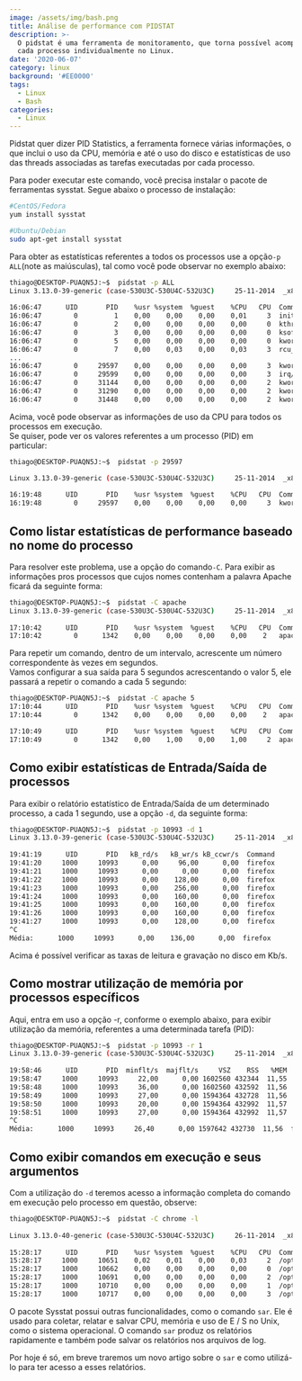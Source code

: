 ```yaml
---
image: /assets/img/bash.png
title: Análise de performance com PIDSTAT
description: >-
  O pidstat é uma ferramenta de monitoramento, que torna possível acompanhar
  cada processo individualmente no Linux. 
date: '2020-06-07'
category: linux
background: '#EE0000'
tags:
  - Linux
  - Bash
categories:
  - Linux
---
```

Pidstat quer dizer PID Statistics, a ferramenta fornece várias informações, o que inclui o uso da CPU, memória e até o uso do disco e estatísticas de uso das threads associadas as tarefas executadas por cada processo.

Para poder executar este comando, você precisa instalar o pacote de ferramentas sysstat. Segue abaixo o processo de instalação:

```bash
#CentOS/Fedora
yum install sysstat

#Ubuntu/Debian
sudo apt-get install sysstat
```

Para obter as estatísticas referentes a todos os processos use a opção`-p ALL`(note as maiúsculas), tal como você pode observar no exemplo abaixo:

```bash
thiago@DESKTOP-PUAQN5J:~$  pidstat -p ALL
Linux 3.13.0-39-generic (case-530U3C-530U4C-532U3C)     25-11-2014  _x86_64_    (4 CPU)
 
16:06:47      UID       PID    %usr %system  %guest    %CPU   CPU  Command
16:06:47        0         1    0,00    0,00    0,00    0,01     3  init
16:06:47        0         2    0,00    0,00    0,00    0,00     0  kthreadd
16:06:47        0         3    0,00    0,00    0,00    0,00     0  ksoftirqd/0
16:06:47        0         5    0,00    0,00    0,00    0,00     0  kworker/0:0H
16:06:47        0         7    0,00    0,03    0,00    0,03     3  rcu_sched
...
16:06:47        0     29597    0,00    0,00    0,00    0,00     3  kworker/3:1H
16:06:47        0     29599    0,00    0,00    0,00    0,00     3  irq/43-mei_me
16:06:47        0     31144    0,00    0,00    0,00    0,00     2  kworker/u16:1
16:06:47        0     31290    0,00    0,00    0,00    0,00     2  kworker/u17:1
16:06:47        0     31448    0,00    0,00    0,00    0,00     2  kworker/2:0
```

Acima, você pode observar as informações de uso da CPU para todos os processos em execução.\
Se quiser, pode ver os valores referentes a um processo (PID) em particular:

```bash
thiago@DESKTOP-PUAQN5J:~$  pidstat -p 29597

Linux 3.13.0-39-generic (case-530U3C-530U4C-532U3C)     25-11-2014  _x86_64_    (4 CPU)
 
16:19:48      UID       PID    %usr %system  %guest    %CPU   CPU  Command
16:19:48        0     29597    0,00    0,00    0,00    0,00     3  kworker/3:1H
```

## Como listar estatísticas de performance baseado no nome do processo

Para resolver este problema, use a opção do comando`-C`. Para exibir as informações pros processos que cujos nomes contenham a palavra Apache ficará da seguinte forma:

```bash
thiago@DESKTOP-PUAQN5J:~$  pidstat -C apache
Linux 3.13.0-39-generic (case-530U3C-530U4C-532U3C)     25-11-2014  _x86_64_    (4 CPU)
 
17:10:42      UID       PID    %usr %system  %guest    %CPU   CPU  Command
17:10:42        0      1342    0,00    0,00    0,00    0,00    2   apache2
```

Para repetir um comando, dentro de um intervalo, acrescente um número correspondente às vezes em segundos.\
Vamos configurar a sua saída para 5 segundos acrescentando o valor 5, ele passará a repetir o comando a cada 5 segundo:

```bash
thiago@DESKTOP-PUAQN5J:~$  pidstat -C apache 5
17:10:44      UID       PID    %usr %system  %guest    %CPU   CPU  Command
17:10:44        0      1342    0,00    0,00    0,00    0,00    2   apache2

17:10:49      UID       PID    %usr %system  %guest    %CPU   CPU  Command
17:10:49        0      1342    0,00    1,00    0,00    1,00     2  apache2
```

## Como exibir estatísticas de Entrada/Saída de processos

Para exibir o relatório estatístico de Entrada/Saída de um determinado processo, a cada 1 segundo, use a opção `-d`, da seguinte forma:

```bash
thiago@DESKTOP-PUAQN5J:~$  pidstat -p 10993 -d 1
Linux 3.13.0-39-generic (case-530U3C-530U4C-532U3C)     25-11-2014  _x86_64_(4 CPU)
 
19:41:19      UID       PID   kB_rd/s   kB_wr/s kB_ccwr/s  Command
19:41:20     1000     10993      0,00     96,00      0,00  firefox
19:41:21     1000     10993      0,00      0,00      0,00  firefox
19:41:22     1000     10993      0,00    128,00      0,00  firefox
19:41:23     1000     10993      0,00    256,00      0,00  firefox
19:41:24     1000     10993      0,00    160,00      0,00  firefox
19:41:25     1000     10993      0,00    160,00      0,00  firefox
19:41:26     1000     10993      0,00    160,00      0,00  firefox
19:41:27     1000     10993      0,00    128,00      0,00  firefox
^C
Média:      1000     10993      0,00    136,00      0,00  firefox
```

Acima é possível verificar as taxas de leitura e gravação no disco em Kb/s.

## Como mostrar utilização de memória por processos específicos

Aqui, entra em uso a opção -r, conforme o exemplo abaixo, para exibir utilização da memória, referentes a uma determinada tarefa (PID):

```bash
thiago@DESKTOP-PUAQN5J:~$  pidstat -p 10993 -r 1
Linux 3.13.0-39-generic (case-530U3C-530U4C-532U3C)     25-11-2014  _x86_64_(4 CPU)
 
19:58:46      UID       PID  minflt/s  majflt/s     VSZ    RSS   %MEM  Command
19:58:47     1000     10993     22,00      0,00 1602560 432344  11,55  firefox
19:58:48     1000     10993     36,00      0,00 1602560 432592  11,56  firefox
19:58:49     1000     10993     27,00      0,00 1594364 432728  11,56  firefox
19:58:50     1000     10993     20,00      0,00 1594364 432992  11,57  firefox
19:58:51     1000     10993     27,00      0,00 1594364 432992  11,57  firefox
^C
Média:      1000     10993     26,40      0,00 1597642 432730  11,56  firefox
```

## Como exibir comandos em execução e seus argumentos

Com a utilização do `-d` teremos acesso a informação completa do comando em execução pelo processo em questão, observe:

```bash
thiago@DESKTOP-PUAQN5J:~$  pidstat -C chrome -l
 
Linux 3.13.0-40-generic (case-530U3C-530U4C-532U3C)     26-11-2014  _x86_64_    (4 CPU)
 
15:28:17      UID       PID    %usr %system  %guest    %CPU   CPU  Command
15:28:17     1000     10651    0,02    0,01    0,00    0,03     2  /opt/google/chrome/chrome --incognito 
15:28:17     1000     10662    0,00    0,00    0,00    0,00     0  /opt/google/chrome/chrome --type=zygote --enable-crash-reporter=BFA8A187-CB5C-B8FF-FDD3-F84DA1B302F1 
15:28:17     1000     10691    0,00    0,00    0,00    0,00     2  /opt/google/chrome/chrome --type=gpu-process --channel=10651.0.2015679771 --enable-crash-reporter=BFA8A187-CB5C-B8FF-FDD3-F84DA
15:28:17     1000     10710    0,00    0,00    0,00    0,00     1  /opt/google/chrome/chrome --type=renderer --disable-databases --enable-deferred-image-decoding --lang=pt-BR --force-fieldtrials
15:28:17     1000     10717    0,00    0,00    0,00    0,00     3  /opt/google/chrome/chrome --type=renderer --enable-deferred-image-decoding --lang=pt-BR --force-fieldtrials=AutoReloadExperimen
```

O pacote Sysstat possui outras funcionalidades, como o comando `sar`. Ele é usado para coletar, relatar e salvar CPU, memória e uso de E / S no Unix, como o sistema operacional. O comando `sar` produz os relatórios rapidamente e também pode salvar os relatórios nos arquivos de log. 

Por hoje é só, em breve traremos um novo artigo sobre o `sar` e como utilizá-lo para ter acesso a esses relatórios.
